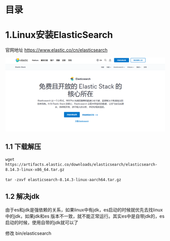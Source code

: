 # 目录


 
# 1.Linux安装ElasticSearch


官网地址 https://www.elastic.co/cn/elasticsearch

![](img/382130123981.png)

## 1.1 下载解压

```
wget https://artifacts.elastic.co/downloads/elasticsearch/elasticsearch-8.14.3-linux-x86_64.tar.gz

tar -zxvf elasticsearch-8.14.3-linux-aarch64.tar.gz

```

## 1.2 解决jdk

由于es和jdk是强依赖的关系，如果linux中有jdk，es启动的时候就优先去找linux中的jdk，如果jdk和es
版本不一致，就不能正常运行。其实es中是自带jdk的，es启动的时候，使用自带的jdk就可以了

修改 bin/elasticsearch 

```


```


